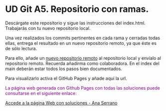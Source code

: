 # UD Git A5. Repositorio con ramas.

Descárgate este repositorio y sigue las instrucciones del index.html. Trabajarás con tu nuevo repositorio local.

Una vez realizados los commits pertinentes en cada rama y cerradas todas ellas, entrega el resultado en un nuevo repositorio remoto, ya que éste es de sólo lectura.

Para ello, añade un [nuevo repositorio remoto](https://git-scm.com/book/en/v2/Git-Basics-Working-with-Remotes) al repositorio local y envíalo al repositorio remoto.
Recuerda añadirma como colaboradora. En el index del main deberán estar todos los pasos bien documentados. 

Para visualizarlo activa el GitHub Pages y añade aquí la url.

<font color='purple'>La página web generada con Github Pages con todas las soluciones puede consultarse en el siguiente enlace:</font>

[Accede a la página Web con soluciones - Ana Serrano](https://ana-serranogm.github.io/UD-Git-A5-Repositorio-con-ramas/)
